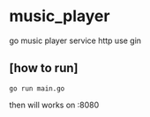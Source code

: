 # music_player
go music player service 
http use gin
## [how to run]
```
go run main.go
```
then will works on :8080